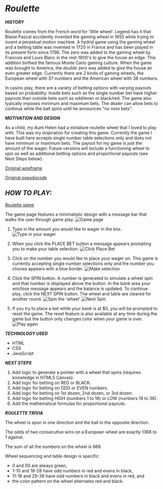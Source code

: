 # **_Roulette_**

**_HISTORY_**

Roulette comes from the French word for 'little wheel'. Legend has it that Blaise Pascal accidently invented the gaming wheel in 1655 while trying to invent a perpetual motion machine. A hydrid game using the gaming wheel and a betting table was invented in 1720 in France and has been played in its present form since 1796. The zero was added to the gaming wheel by Francois and Louis Blanc in the mid-1800's to give the house an edge. This addition birthed the famous Monte Carlo gaming culture. When the game was brought to America, the double zero was added to give the house an even greater edge. Currently there are 2 kinds of gaming wheels, the European wheel with 37 numbers and the American wheel with 38 numbers.

In casino play, there are a variety of betting options with varying payouts based on probability. Inside bets such as the single number bet have higher payouts than outside bets such as odd/even or black/red. The game also typically imposes minimum and maximum bets. The dealer can allow bets to continue while the ball spins until he announces "no nore bets".

**_MOTIVATION AND DESIGN_**

As a child, my Aunt Helen had a miniature roulette wheel that I loved to play with. This was my inspiration for creating this game. Currently the game I have built here accepts single number table selections only and does not have minimum or maximum bets. The payout for my game is just the amount of the wager. Future versions will include a functioning wheel to spin as well as additional betting options and proportional payouts (see Next Steps below).

[Original wireframe](https://wireframe.cc/pro/pp/3d912db8b264588)

[Original pseudocode](https://docs.google.com/document/d/1SJwBhMl_dXjQCciWCenDWi_vRhLC5N65a3xe0IveJaM/edit?usp=sharing)


## **_HOW TO PLAY:_**

[Roulette game](https://bethsmith0623.github.io/Roulette/)

The game page features a minimalistic design with a message bar that walks the user through game play.
![Game page](https://i.imgur.com/2r3A7wN.png)


1. Type in the amount you would like to wager in the box.
![Type in your wager](https://i.imgur.com/mp6ihFo.png)

2. When you click the PLACE BET button a message appears prompting you to make your table selection.
![Click Place Bet](https://i.imgur.com/MZ89MN2.png)

3. Click on the number you would like to place your wager on. This game is currently accepting single number selections only and the number you choose appears with a blue border.
![Make selection](https://i.imgur.com/WpqIqeA.png)

4. Click the SPIN button. A number is generated to simulate a wheel spin and that number is displayed above the button. In the bank area your win/lose message appears and the balance is updated. To continue play, click the NEXT SPIN button. The wheel and table are cleared for another round.
![Spin the 'wheel'](https://i.imgur.com/WpqIqeA.png)
![Next Spin](https://i.imgur.com/h2H0J51.png)

5. If you try to place a bet while your bank is at $0, you will be prompted to reset the game. The reset feature is also available at any time during the game but the button only changes color when your game is over.
![Play again](https://i.imgur.com/IzArxvs.png)


**_TECHNOLOGY USED_**

* HTML  
* CSS  
* JavaScript  


**_NEXT STEPS_**

1. Add logic to generate a pointer with a wheel that spins (requires knowledge in HTML5 Canvas).
2. Add logic for betting on RED or BLACK.
3. Add logic for betting on ODD or EVEN numbers.
4. Add logic for betting on 1st dozen, 2nd dozen, or 3rd dozen.
5. Add logic for betting HIGH (numbers 1 to 18) or LOW (numbers 19 to 36).
6. Add the mathematical formulas for proportional payouts.


**_ROULETTE TRIVIA_**

The wheel is spun in one direction and the ball in the opposite direction.

The odds of two consecutive wins on a European wheel are exactly 1368 to 1 against.

The sum of all the numbers on the wheel is 666.

Wheel sequencing and table design is specific:  
* 0 and 00 are always green,  
* 1-10 and 19-28 have odd numbers in red and evens in black,  
* 11-18 and 29-36 have odd numbers in black and evens in red, and  
* the color pattern on the wheel alternates red and black.